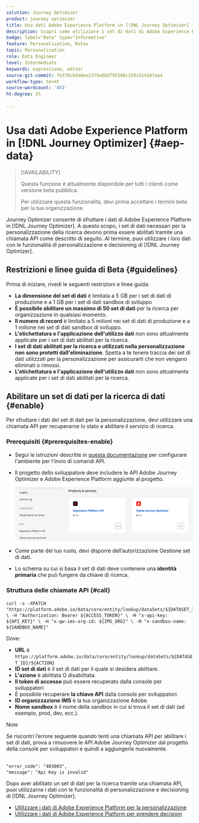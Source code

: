 ```yaml
---
solution: Journey Optimizer
product: journey optimizer
title: Usa dati Adobe Experience Platform in [!DNL Journey Optimizer] (Beta)
description: Scopri come utilizzare i set di dati di Adobe Experience Platform nelle funzionalità di  [!DNL Journey Optimizer] decisioning e personalizzazione.
badge: label="Beta" type="Informative"
feature: Personalization, Rules
topic: Personalization
role: Data Engineer
level: Intermediate
keywords: espressione, editor
source-git-commit: 7e378cbda6ee2379a8bd795588c328cb14107aa4
workflow-type: tm+mt
source-wordcount: '453'
ht-degree: 2%

---
```


# Usa dati Adobe Experience Platform in [!DNL Journey Optimizer] {#aep-data}

>[!AVAILABILITY]
>
>Questa funzione è attualmente disponibile per tutti i clienti come versione beta pubblica.
>
>Per utilizzare questa funzionalità, devi prima accettare i termini beta per la tua organizzazione.

Journey Optimizer consente di sfruttare i dati di Adobe Experience Platform in [!DNL Journey Optimizer]. A questo scopo, i set di dati necessari per la personalizzazione della ricerca devono prima essere abilitati tramite una chiamata API come descritto di seguito. Al termine, puoi utilizzare i loro dati con le funzionalità di personalizzazione e decisioning di [!DNL Journey Optimizer].

## Restrizioni e linee guida di Beta {#guidelines}

Prima di iniziare, rivedi le seguenti restrizioni e linee guida:

* **La dimensione del set di dati** è limitata a 5 GB per i set di dati di produzione e a 1 GB per i set di dati sandbox di sviluppo
* **È possibile abilitare un massimo di 50 set di dati** per la ricerca per organizzazione in qualsiasi momento.
* **Il numero di record** è limitato a 5 milioni nei set di dati di produzione e a 1 milione nei set di dati sandbox di sviluppo.
* **L&#39;etichettatura e l&#39;applicazione dell&#39;utilizzo dati** non sono attualmente applicate per i set di dati abilitati per la ricerca.
* **I set di dati abilitati per la ricerca e utilizzati nella personalizzazione non sono protetti dall&#39;eliminazione**. Spetta a te tenere traccia dei set di dati utilizzati per la personalizzazione per assicurarti che non vengano eliminati o rimossi.
* **L&#39;etichettatura e l&#39;applicazione dell&#39;utilizzo dati** non sono attualmente applicate per i set di dati abilitati per la ricerca.

## Abilitare un set di dati per la ricerca di dati {#enable}

Per sfruttare i dati del set di dati per la personalizzazione, devi utilizzare una chiamata API per recuperarne lo stato e abilitare il servizio di ricerca.

### Prerequisiti {#prerequisites-enable}

* Segui le istruzioni descritte in [questa documentazione](https://developer.adobe.com/journey-optimizer-apis/references/authentication/) per configurare l&#39;ambiente per l&#39;invio di comandi API.
* Il progetto dello sviluppatore deve includere le API Adobe Journey Optimizer e Adobe Experience Platform aggiunte al progetto.

  ![](assets/aep-data-api.png)

* Come parte del tuo ruolo, devi disporre dell’autorizzazione Gestione set di dati.
* Lo schema su cui si basa il set di dati deve contenere una **identità primaria** che può fungere da chiave di ricerca.

### Struttura delle chiamate API {#call}

```
curl -s -XPATCH "https://platform.adobe.io/data/core/entity/lookup/dataSets/${DATASET_ID}/${ACTION}" \ -H "Authorization: Bearer ${ACCESS_TOKEN}" \ -H "x-api-key: ${API_KEY}" \ -H "x-gw-ims-org-id: ${IMS_ORG}" \ -H "x-sandbox-name: ${SANDBOX_NAME}"
```

Dove:

* **URL** è `https://platform.adobe.io/data/core/entity/lookup/dataSets/${DATASET_ID}/${ACTION}`
* **ID set di dati** è il set di dati per il quale si desidera abilitare.
* **L&#39;azione** è abilitata O disabilitata.
* **Il token di accesso** può essere recuperato dalla console per sviluppatori.
* È possibile recuperare **la chiave API** dalla console per sviluppatori.
* **ID organizzazione IMS** è la tua organizzazione Adobe.
* **Nome sandbox** è il nome della sandbox in cui si trova il set di dati (ad esempio, prod, dev, ecc.).

>[!NOTE]
>
>Se riscontri l’errore seguente quando tenti una chiamata API per abilitare i set di dati, prova a rimuovere le API Adobe Journey Optimizer dal progetto della console per sviluppatori e quindi a aggiungerle nuovamente.
>
>```
>
>"error_code": "403003", 
>"message": "Api Key is invalid"
>
>```

Dopo aver abilitato un set di dati per la ricerca tramite una chiamata API, puoi utilizzarne i dati con le funzionalità di personalizzazione e decisioning di [!DNL Journey Optimizer].

* [Utilizzare i dati di Adobe Experience Platform per la personalizzazione](../personalization/aep-data-perso.md)
* [Utilizzare i dati di Adobe Experience Platform per prendere decisioni](../experience-decisioning/aep-data-exd.md)

